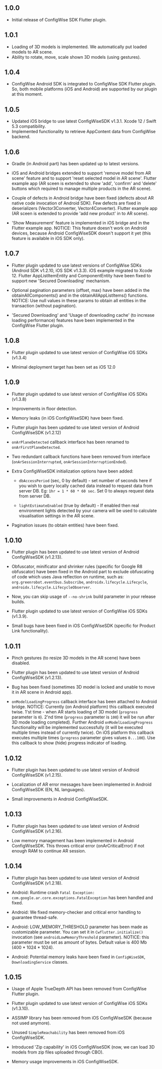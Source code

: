 ## 1.0.0

* Initial release of ConfigWise SDK Flutter plugin.

## 1.0.1

* Loading of 3D models is implemented. We automatically put loaded models to AR scene.
* Ability to rotate, move, scale shown 3D models (using gestures).

## 1.0.4

* ConfigWise Android SDK is integrated to ConfigWise SDK Flutter plugin.
So, both mobile platforms (iOS and Android) are supported by our plugin at this moment.

## 1.0.5

* Updated iOS bridge to use latest ConfigWiseSDK v1.3.1. Xcode 12 / Swift 5.3 compatibility.
* Implemented functionality to retrieve AppContent data from ConfigWise backend.

## 1.0.6

* Gradle (in Android part) has been updated up to latest versions.

* iOS and Android bridges extended to support 'remove model from AR scene' feature and to support 'reset selected model in AR scene'.
Flutter example app (AR sceen is extended to show 'add', 'confirm' and 'delete' buttons which required to manage multiple products in the AR scene).

* Couple of defects in Android bridge have been fixed (defects about AR native code invocation of Android SDK).
Few defects are fixed in deserializers (Vector3Converter, Vector4Converter).
Flutter example app (AR sceen is extended to provide 'add new product' in to AR scene).

* 'Show Measurement' feature is implemented in iOS bridge and in the Flutter example app. NOTICE: This feature doesn't work on Android devices, 
because Android ConfigWiseSDK doesn't support it yet (this feature is available in iOS SDK only).

## 1.0.7

* Flutter plugin updated to use latest versions of ConfigWise SDKs (Android SDK v1.2.10, iOS SDK v1.3.3).
iOS example migrated to Xcode 12. Flutter AppListItemEntity and ComponentEntity have been fixed to support 
new 'Secured Downloading' mechanism.

* Optional pagination parameters (offset, max) have been added in the obtainAllComponents() and in 
the obtainAllAppListItems() functions.
NOTICE: Use null values in these params to obtain all entities in the transaction (without pagination).

* 'Secured Downloading' and 'Usage of downloading cache' (to increase loading performance) features have been 
implemented in the ConfigWise Flutter plugin.

## 1.0.8

* Flutter plugin updated to use latest version of ConfigWise iOS SDKs (v1.3.4)

* Minimal deployment target has been set as iOS 12.0

## 1.0.9

* Flutter plugin updated to use latest version of ConfigWise iOS SDKs (v1.3.8)

* Improvements in floor detection.

* Memory leaks (in iOS ConfigWiseSDK) have been fixed.

* Flutter plugin has been updated to use latest version of Android ConfigWiseSDK (v1.2.12)

* `onArPlaneDetected` callback interface has been renamed to `onArFirstPlaneDetected`.

* Two redundant callback functions have been removed from interface (`onArSessionInterrupted`, `onArSessionInterruptionEnded`).

* Extra ConfigWiseSDK initialization options have been added:

    * `dbAccessPeriod` (sec, 0 by default) - set number of seconds here if you wish 
    to query locally cached data instead to request data from server DB.
    Eg: `1hr = 1 * 60 * 60 sec`.
    Set 0 to always request data from server DB.
    
    * `lightEstimateEnabled` (true by default) - If enabled then real environment lights detected by your camera will be 
    used to calculate visualisation settings in the AR scene.

* Pagination issues (to obtain entities) have been fixed.

## 1.0.10

* Flutter plugin has been updated to use latest version of Android ConfigWiseSDK (v1.2.13).

* Obfuscator, minificator and shrinker rules (specific for Google R8 obfuscator) have been fixed in 
the Android part to exclude obfuscating of code which uses Java reflection on runtime, such as:
`org.greenrobot.eventbus.Subscribe`, `androidx.lifecycle.Lifecycle`, `androidx.lifecycle.LifecycleObserver`.

* Now, you can skip usage of `--no-shrink` build parameter in your release builds.

* Flutter plugin updated to use latest version of ConfigWise iOS SDKs (v1.3.9).

* Small bugs have been fixed in iOS ConfigWiseSDK (specific for Product Link functionality).

## 1.0.11

* Pinch gestures (to resize 3D models in the AR scene) have been disabled.

* Flutter plugin has been updated to use latest version of Android ConfigWiseSDK (v1.2.13).

* Bug has been fixed (sometimes 3D model is locked and unable to move it in AR scene in Android app).

* `onModelLoadingProgress` callback interface has been attached to Android bridge.
NOTICE: Currently (on Android platform) this callback executed twise. 1'st time - when AR starts 
loading of 3D model (`progress` parameter is `0`). 2'nd time (`progress` parameter is `100`) it will 
be run after 3D mode loading completed). Further Android `onModelLoadingProgress` functionality will 
be implemented successfully (it will be executed multiple times instead of currently twice).
On iOS platform this callback executes multiple times (`progress` parameter gives values `0...100`).
Use this callback to show (hide) progress indicator of loading.

## 1.0.12

* Flutter plugin has been updated to use latest version of Android ConfigWiseSDK (v1.2.15).

* Localization of AR error messages have been implemented in Android ConfigWiseSDK (EN, NL languages).

* Small improvements in Android ConfigWiseSDK.


## 1.0.13

* Flutter plugin has been updated to use latest version of Android ConfigWiseSDK (v1.2.16).

* Low memory management has been implemented in Android ConfigWiseSDK. This throws critical error (onArCriticalError) 
if not enough RAM to continue AR session.

## 1.0.14

* Flutter plugin has been updated to use latest version of Android ConfigWiseSDK (v1.2.18).

* Android: Runtime crash `Fatal Exception: com.google.ar.core.exceptions.FatalException` has been handled and fixed.

* Android: We fixed memory-checker and critical error handling to guarantee thread-safe.

* Android: LOW_MEMORY_THRESHOLD parameter has been made as customizable parameter. You can set it 
in `Cwflutter.initialize()` invocation (see `androidLowMemoryThreshold` parameter).
NOTICE: this parameter must be set as amount of bytes. Default value is 400 Mb (400 * 1024 * 1024).

* Android: Potential memory leaks have been fixed in `ConfigWiseSDK`, `DownloadingService` classes.

## 1.0.15

* Usage of Apple TrueDepth API has been removed from ConfigWise Flutter plugin. 

* Flutter plugin updated to use latest version of ConfigWise iOS SDKs (v1.3.10).

* ASSIMP library has been removed from iOS ConfigWiseSDK (because not used anymore).

* Unused `SimpleReachability` has been removed from iOS ConfigWiseSDK.
  
* Introduced 'Zip capability' in iOS ConfigWiseSDK (now, we can load 3D models from zip files uploaded through CBO).
  
* Memory usage improvements in iOS ConfigWiseSDK.


